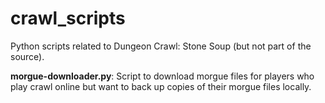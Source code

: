 # crawl_scripts
Python scripts related to Dungeon Crawl: Stone Soup (but not part of the source).

**morgue-downloader.py**: Script to download morgue files for players who play crawl online but want to back up copies of their morgue files locally.